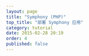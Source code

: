 ```yaml
---
layout: page
title: "Symphony (PHP)"
top_title: "部署 Symphony 应用"
category: tutorial
date: 2015-02-28 20:19
order: 4
published: false
---
```


